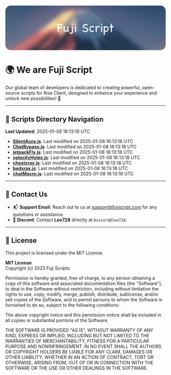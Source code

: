 ![Banner](.github/b.webp)

# 🌍 **We are Fuji Script**

Our global team of developers is dedicated to creating powerful, open-source scripts for Rise Client, designed to enhance your experience and unlock new possibilities! 🌟

---
<!-- SCRIPTS_NAVIGATION_START -->
## 📂 **Scripts Directory Navigation**

**Last Updated**: 2025-01-08 16:13:19 UTC

- **[SilentAura.js](scripts/SilentAura.js)**: Last modified on 2025-01-08 16:13:18 UTC
- **[ChatBypass.js](scripts/ChatBypass.js)**: Last modified on 2025-01-08 16:13:18 UTC
- **[jetpackFly.js](scripts/jetpackFly.js)**: Last modified on 2025-01-08 16:13:18 UTC
- **[velocityHylex.js](scripts/velocityHylex.js)**: Last modified on 2025-01-08 16:13:18 UTC
- **[chestxray.js](scripts/chestxray.js)**: Last modified on 2025-01-08 16:13:18 UTC
- **[bedxray.js](scripts/bedxray.js)**: Last modified on 2025-01-08 16:13:18 UTC
- **[chatMacro.js](scripts/chatMacro.js)**: Last modified on 2025-01-08 16:13:18 UTC

<!-- SCRIPTS_NAVIGATION_END -->

---

## 💬 **Contact Us**  
- 📬 **Support Email**: Reach out to us at [support@fujiscript.com](mailto:support@fujiscript.com) for any questions or assistance.  
- 💬 **Discord**: Contact **Leo728** directly at `Discord@leo728`.

---

## 📜 **License**

This project is licensed under the MIT License.  

**MIT License**  
Copyright (c) 2023 Fuji Scripts  

Permission is hereby granted, free of charge, to any person obtaining a copy of this software and associated documentation files (the "Software"), to deal in the Software without restriction, including without limitation the rights to use, copy, modify, merge, publish, distribute, sublicense, and/or sell copies of the Software, and to permit persons to whom the Software is furnished to do so, subject to the following conditions:  

The above copyright notice and this permission notice shall be included in all copies or substantial portions of the Software.  

THE SOFTWARE IS PROVIDED "AS IS", WITHOUT WARRANTY OF ANY KIND, EXPRESS OR IMPLIED, INCLUDING BUT NOT LIMITED TO THE WARRANTIES OF MERCHANTABILITY, FITNESS FOR A PARTICULAR PURPOSE AND NONINFRINGEMENT. IN NO EVENT SHALL THE AUTHORS OR COPYRIGHT HOLDERS BE LIABLE FOR ANY CLAIM, DAMAGES OR OTHER LIABILITY, WHETHER IN AN ACTION OF CONTRACT, TORT OR OTHERWISE, ARISING FROM, OUT OF OR IN CONNECTION WITH THE SOFTWARE OR THE USE OR OTHER DEALINGS IN THE SOFTWARE.  
